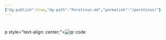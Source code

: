 ```yaml
---
{"dg-publish":true,"dg-path":"Perotinus.md","permalink":"/perotinus/"}
---
```


#


p
style="text-align: center;"><img src="https://chart.googleapis.com/chart?cht=qr&chl=https://notes.andrasdenes.com/perotinus&chs=180x180&choe=UTF-8&chld=L|2" alt="qr code"></p>

